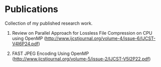 # Publications
Collection of my published research work.

1. Review on Parallel Approach for Lossless File Compression on CPU using OpenMP
(http://www.ijcstjournal.org/volume-4/issue-6/IJCST-V4I6P24.pdf)

2. FAST JPEG Encoding Using OpenMP 
(http://www.ijcstjournal.org/volume-5/issue-2/IJCST-V5I2P22.pdf)

